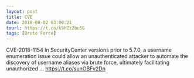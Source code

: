 ```yaml
---
layout: post
title: CVE
date: 2018-08-02 03:00:21
tourl: https://t.co/k9HZz2bu5G
tags: [Brute Force]
---
```

CVE-2018-1154 In SecurityCenter versions prior to 5.7.0, a username enumeration issue could allow an unauthenticated attacker to automate the discovery of username aliases via brute force, ultimately facilitating unauthorized ... https://t.co/sunOBFv2Dn